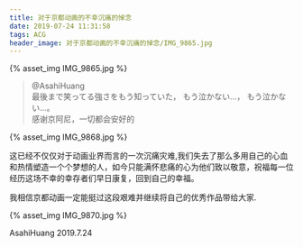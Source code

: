 ```yaml
---
title: 对于京都动画的不幸沉痛的悼念
date: 2019-07-24 11:31:58
tags: ACG
header_image: 对于京都动画的不幸沉痛的悼念/IMG_9865.jpg
---
```


{% asset_img IMG_9865.jpg  %}

<!--more-->

> @AsahiHuang   
> 最後まで笑ってる強さをもう知っていた，
>  もう泣かない…， 
> もう泣かない…。  
> 感谢京阿尼，一切都会安好的

{% asset_img IMG_9868.jpg  %}

这已经不仅仅对于动画业界而言的一次沉痛灾难,我们失去了那么多用自己的心血和热情塑造一个个梦想的人，如今只能满怀悲痛的心为他们致以敬意，祝福每一位经历这场不幸的幸存者们早日康复，回到自己的幸福。

我相信京都动画一定能挺过这段艰难并继续将自己的优秀作品带给大家.	

{% asset_img IMG_9870.jpg  %}





AsahiHuang
2019.7.24